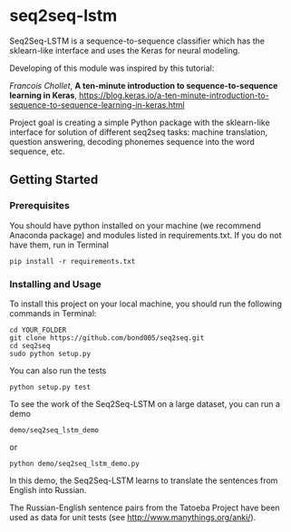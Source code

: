 # seq2seq-lstm

Seq2Seq-LSTM is a sequence-to-sequence classifier which has the sklearn-like interface and uses the Keras for neural modeling.

Developing of this module was inspired by this tutorial:

_Francois Chollet_, **A ten-minute introduction to sequence-to-sequence learning in Keras**, https://blog.keras.io/a-ten-minute-introduction-to-sequence-to-sequence-learning-in-keras.html

Project goal is creating a simple Python package with the sklearn-like interface for solution of different seq2seq tasks:
machine translation, question answering, decoding phonemes sequence into the word sequence, etc.

## Getting Started

### Prerequisites

You should have python installed on your machine (we recommend Anaconda package) and modules listed in requirements.txt. If you do not have them, run in Terminal

```
pip install -r requirements.txt
```

### Installing and Usage

To install this project on your local machine, you should run the following commands in Terminal:

```
cd YOUR_FOLDER
git clone https://github.com/bond005/seq2seq.git
cd seq2seq
sudo python setup.py
```

You can also run the tests

```
python setup.py test
```

To see the work of the Seq2Seq-LSTM on a large dataset, you can run a demo

```
demo/seq2seq_lstm_demo
```

or

```
python demo/seq2seq_lstm_demo.py
```

In this demo, the Seq2Seq-LSTM learns to translate the sentences from English into Russian.

The Russian-English sentence pairs from the Tatoeba Project have been used as data for unit tests (see http://www.manythings.org/anki/).

